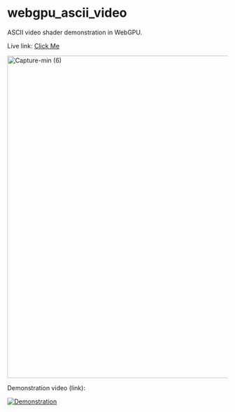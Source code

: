 # webgpu_ascii_video
ASCII video shader demonstration in WebGPU. 

Live link: [Click Me](https://webgpu-ascii.netlify.app/)


<img width="736" alt="Capture-min (6)" src="https://github.com/joshbrew/webgpu_ascii_video/assets/18196383/940813dc-e4b1-4ef0-bea7-59c1a6f8cee8">



Demonstration video (link):

[![Demonstration](https://img.youtube.com/vi/eI0u5qW_jFw/0.jpg)](https://www.youtube.com/watch?v=eI0u5qW_jFw)
